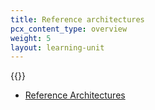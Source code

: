 ```yaml
---
title: Reference architectures
pcx_content_type: overview
weight: 5
layout: learning-unit
---
```


{{<render file="_description-of-ref-architectures.md" productFolder="reference-architecture">}}
<br/>

- [Reference Architectures](/reference-architecture/)
